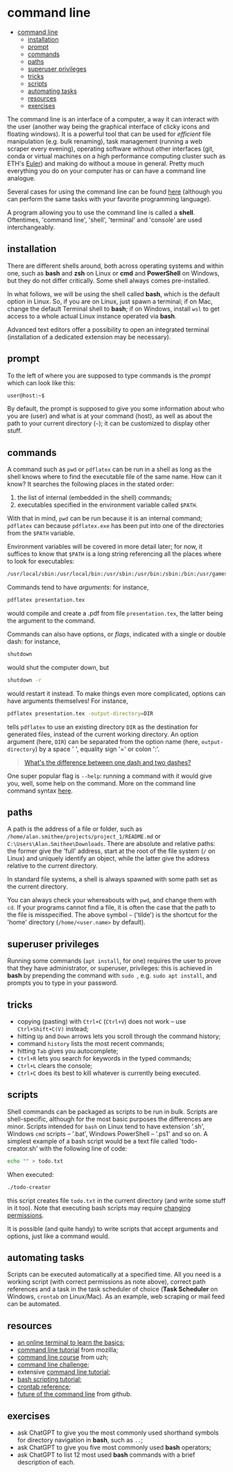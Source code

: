 # command line

- [command line](#command-line)
  - [installation](#installation)
  - [prompt](#prompt)
  - [commands](#commands)
  - [paths](#paths)
  - [superuser privileges](#superuser-privileges)
  - [tricks](#tricks)
  - [scripts](#scripts)
  - [automating tasks](#automating-tasks)
  - [resources](#resources)
  - [exercises](#exercises)

The command line is an interface of a computer, a way it can interact with the user (another way being the graphical interface of clicky icons and floating windows). It is a powerful tool that can be used for _efficient_ file manipulation (e.g. bulk renaming), task management (running a web scraper every evening), operating software without other interfaces (git, conda or virtual machines on a high performance computing cluster such as ETH's [Euler](https://scicomp.ethz.ch/wiki/Scientific_computing_services)) and making do without a mouse in general. Pretty much everything you do on your computer has or can have a command line analogue.

Several cases for using the command line can be found [here](https://www.nature.com/articles/d41586-021-00263-0) (although you can perform the same tasks with your favorite programming language).

A program allowing you to use the command line is called a **shell**. Oftentimes, 'command line', 'shell', 'terminal' and 'console' are used interchangeably.

## installation

There are different shells around, both across operating systems and within one, such as **bash** and **zsh** on Linux or **cmd** and **PowerShell** on Windows, but they do not differ critically. Some shell always comes pre-installed.

In what follows, we will be using the shell called **bash**, which is the default option in Linux. So, if you are on Linux, just spawn a terminal; if on Mac, change the default Terminal shell to **bash**; if on Windows, install `wsl` to get access to a whole actual Linux instance operated via **bash**.

Advanced text editors offer a possibility to open an integrated terminal (installation of a dedicated extension may be necessary).

## prompt

To the left of where you are supposed to type commands is the _prompt_ which can look like this:
```bash
user@host:~$
```

By default, the prompt is supposed to give you some information about who  you are (user) and what is at your command (host), as well as about the path to your current directory (`~`); it can be customized to display other stuff.

## commands

A command such as `pwd` or `pdflatex` can be run in a shell as long as the shell knows where to find the executable file of the same name. How can it know? It searches the following places in the stated order:

1. the list of internal (embedded in the shell) commands;
2. executables specified in the environment variable called `$PATH`.

With that in mind, `pwd` can be run because it is an internal command; `pdflatex` can because `pdflatex.exe` has been put into one of the directories from the `$PATH` variable.

Environment variables will be covered in more detail later; for now, it suffices to know that `$PATH` is a long string referencing all the places where to look for executables:
```bash
/usr/local/sbin:/usr/local/bin:/usr/sbin:/usr/bin:/sbin:/bin:/usr/games:/usr/local/games:/snap/bin:
```

Commands tend to have *arguments*: for instance,

```bash
pdflatex presentation.tex
```

would compile and create a .pdf from file `presentation.tex`, the latter being the argument to the command.

Commands can also have options, or _flags_, indicated with a single or double dash: for instance, 
```bash
shutdown
``` 
would shut the computer down, but
```bash
shutdown -r
```
would restart it instead. To make things even more complicated, options can have arguments themselves! For instance,

```bash
pdflatex presentation.tex -output-directory=DIR
```

tells `pdflatex` to use an existing directory `DIR` as the destination for generated files, instead of the current working directory. An option argument (here, `DIR`) can be separated from the option name (here, `output-directory`) by a space ' ', equality sign '=' or colon ':'.

> [What's the difference between one dash and two dashes?](https://superuser.com/q/372203/1731633)

One super popular flag is `--help`: running a command with it would give you, well, some help on the command. More on the command line command syntax [here](https://swcarpentry.github.io/shell-novice/02-filedir.html#general-syntax-of-a-shell-command).

## paths

A path is the address of a file or folder, such as `/home/alan.smithee/projects/project_1/README.md` or `C:\Users\Alan.Smithee\Downloads`. There are absolute and relative paths: the former give the 'full' address, start at the root of the file system (`/` on Linux) and uniquely identify an object, while the latter give the address relative to the current directory. 

In standard file systems, a shell is always spawned with some path set as the current directory.

You can always check your whereabouts with `pwd`, and change them with `cd`. If your programs cannot find a file, it is often the case that the path to the file is misspecified. The above symbol `~` ('tilde') is the shortcut for the 'home' directory (`/home/<user.name>` by default).

## superuser privileges
Running some commands (`apt install`, for one) requires the user to prove that they have administrator, or superuser, privileges: this is achieved in **bash** by prepending the command with `sudo `, e.g. `sudo apt install`, and prompts you to type in your password.

## tricks

- copying (pasting) with `Ctrl+C` (`Ctrl+V`) does not work &ndash; use `Ctrl+Shift+C(V)` instead;
- hitting `Up` and `Down` arrows lets you scroll through the command history;
- command `history` lists the most recent commands;
- hitting `Tab` gives you autocomplete;
- `Ctrl+R` lets you search for keywords in the typed commands;
- `Ctrl+L` clears the console;
- `Ctrl+C` does its best to kill whatever is currently being executed.

## scripts

Shell commands can be packaged as scripts to be run in bulk. Scripts are  shell-specific, although for the most basic purposes the differences are minor. Scripts intended for `bash` on Linux tend to have extension '.sh', Windows `cmd` scripts &ndash; '.bat', Windows PowerShell &ndash; '.ps1' and so on. A simplest example of a bash script would be a text file called 'todo-creator.sh' with the following line of code:

```bash
echo "" > todo.txt
```

When executed:

```bash
./todo-creator
```

this script creates file `todo.txt` in the current directory (and write some stuff in it too). Note that executing bash scripts may require [changing permissions](https://www.redhat.com/sysadmin/introduction-chmod).

It is possible (and quite handy) to write scripts that accept arguments and options, just like a command would.

## automating tasks

Scripts can be executed automatically at a specified time. All you need is a working script (with correct permissions as note above), correct path references and a task in the task scheduler of choice (**Task Scheduler** on Windows, `crontab` on Linux/Mac). As an example, web scraping or mail feed can be automated.

## resources

- [an online terminal to learn the basics](https://cocalc.com/);
- [command line tutorial](https://developer.mozilla.org/en-US/docs/Learn/Tools_and_testing/Understanding_client-side_tools/Command_line) from mozilla;
- [command line course](https://zi-training.zi.uzh.ch/en/page/operating-systems-programming/science-it-linux-command-line) from uzh;
- [command line challenge](https://cmdchallenge.com);
- extensive [command line tutorial](https://swcarpentry.github.io/shell-novice);
- [bash scripting tutorial](https://linuxconfig.org/bash-scripting-tutorial-for-beginners);
- [crontab reference](https://www.tutorialspoint.com/unix_commands/crontab.htm);
- [future of the command line](https://github.com/readme/featured/future-of-the-command-line) from github.

## exercises

- ask ChatGPT to give you the most commonly used shorthand symbols for directory navigation in **bash**, such as `..`;
- ask ChatGPT to give you five most commonly used **bash** operators;
- ask ChatGPT to list 12 most used **bash** commands with a brief description of each.
